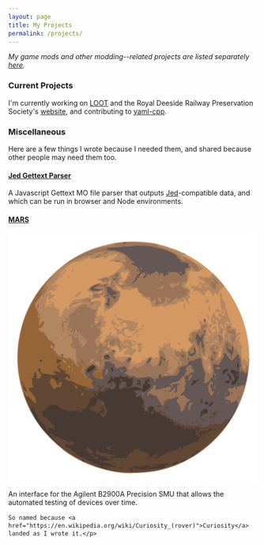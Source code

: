 ```yaml
---
layout: page
title: My Projects
permalink: /projects/
---
```


*My game mods and other modding--related projects are listed separately [here](/projects/mods/).*

### Current Projects

I'm currently working on [LOOT](https://loot.github.io) and the Royal Deeside Railway Preservation Society's [website](http://rdrps.org.uk), and contributing to [yaml-cpp](https://github.com/jbeder/yaml-cpp).

### Miscellaneous

Here are a few things I wrote because I needed them, and shared because other people may need them too.

#### [Jed Gettext Parser](https://github.com/WrinklyNinja/jed-gettext-parser)

A Javascript Gettext MO file parser that outputs [Jed](https://slexaxton.github.io/Jed/)-compatible data, and which can be run in browser and Node environments.

#### [MARS](http://github.com/WrinklyNinja/mars)

<div class="table-row">
    <img alt="MARS icon" src="/images/MARS.svg"><p>An interface for the Agilent B2900A Precision SMU that allows the automated testing of devices over time.<br>

    So named because <a href="https://en.wikipedia.org/wiki/Curiosity_(rover)">Curiosity</a> landed as I wrote it.</p>
</div>
